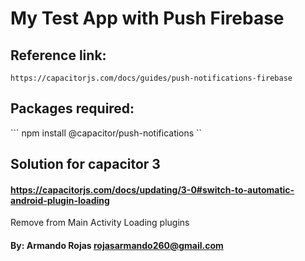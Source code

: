 # My Test App with Push Firebase

## Reference link:

```https://capacitorjs.com/docs/guides/push-notifications-firebase```


## Packages required:


``` npm install @capacitor/push-notifications ``

## Solution for capacitor 3

#### https://capacitorjs.com/docs/updating/3-0#switch-to-automatic-android-plugin-loading 

Remove from Main Activity Loading plugins

#### By: Armando Rojas <rojasarmando260@gmail.com>
